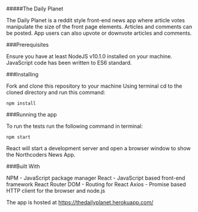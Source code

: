#####The Daily Planet

The Daily Planet is a reddit style front-end news app where article votes manipulate the size of the front page elements. Articles and comments can be posted. App users can also upvote or downvote articles and comments.

###Prerequisites

Ensure you have at least NodeJS v10.1.0 installed on your machine. JavaScript code has been written to ES6 standard.

###Installing

Fork and clone this repository to your machine
Using terminal cd to the cloned directory and run this command:

`npm install`

###Running the app

To run the tests run the following command in terminal:

`npm start`

React will start a development server and open a browser window to show the Northcoders News App.

###Built With

NPM - JavaScript package manager
React - JavaScript based front-end framework
React Router DOM - Routing for React
Axios - Promise based HTTP client for the browser and node.js

The app is hosted at https://thedailyplanet.herokuapp.com/
